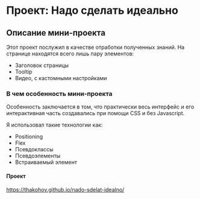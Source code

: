 # Проект: Надо сделать идеально

## Описание мини-проекта

Этот проект послужил в качестве отработки полученных знаний. На странице находятся всего лишь пару элементов:
- Заголовок страницы
- Tooltip
- Видео, с кастомными настройками

### В чем особенность мини-проекта

Особенность заключается в том, что практически весь интерфейс и его интерактивная часть создавались при помощи CSS и без Javascript.

Я использовал такие технологии как:
- Positioning
- Flex
- Псевдоклассы
- Псевдоэлементы
- Встраиваемый элемент

#### Проект
https://thakohov.github.io/nado-sdelat-idealno/
